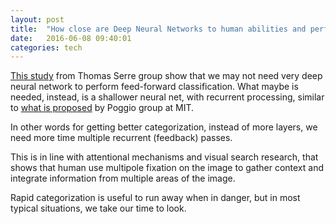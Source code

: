 ```yaml
---
layout: post
title:  "How close are Deep Neural Networks to human abilities and performance?"
date:   2016-06-08 09:40:01
categories: tech
---
```


[This study](http://arxiv.org/abs/1606.01167) from Thomas Serre group show that we may not need very deep neural network to perform feed-forward classification. 
What maybe is needed, instead, is a shallower neural net, with recurrent processing, similar to [what is proposed](http://arxiv.org/abs/1604.03640) by Poggio group at MIT.

In other words for getting better categorization, instead of more layers, we need more time multiple recurrent (feedback) passes.

This is in line with attentional mechanisms and visual search research, that shows that human use multipole fixation on the image to gather context and integrate information from multiple areas of the image. 

Rapid categorization is useful to run away when in danger, but in most typical situations, we take our time to look.

